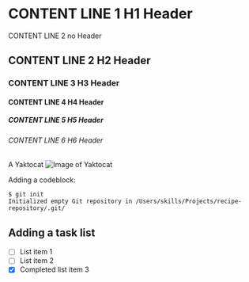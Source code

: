# CONTENT LINE 1 H1 Header
CONTENT LINE 2 no Header
## CONTENT LINE 2 H2 Header
### CONTENT LINE 3 H3 Header
#### CONTENT LINE 4 H4 Header
##### CONTENT LINE 5 H5 Header
###### CONTENT LINE 6 H6 Header


A Yaktocat
![Image of Yaktocat](https://octodex.github.com/images/yaktocat.png)

Adding a codeblock:

```
$ git init
Initialized empty Git repository in /Users/skills/Projects/recipe-repository/.git/
```
## Adding a task list 

- [ ] List item 1
- [ ] List item 2
- [x] Completed list item 3
